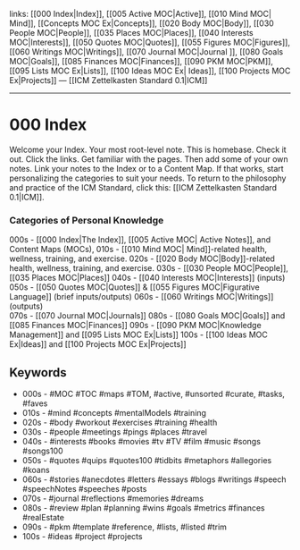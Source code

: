 links: [[000 Index|Index]], [[005 Active MOC|Active]], [[010 Mind MOC| Mind]], [[Concepts MOC Ex|Concepts]], [[020 Body MOC|Body]], [[030 People MOC|People]], [[035 Places MOC|Places]], [[040 Interests MOC|Interests]], [[050 Quotes MOC|Quotes]], [[055 Figures MOC|Figures]], [[060 Writings MOC|Writings]], [[070 Journal MOC|Journal ]], [[080 Goals MOC|Goals]], [[085 Finances MOC|Finances]], [[090 PKM MOC|PKM]], [[095 Lists MOC Ex|Lists]], [[100 Ideas MOC Ex| Ideas]], [[100 Projects MOC Ex|Projects]] — [[ICM Zettelkasten Standard 0.1|ICM]]

--- 
# 000 Index
Welcome your Index. Your most root-level note. This is homebase. Check it out. Click the links. Get familiar with the pages. Then add some of your own notes. Link your notes to the Index or to a Content Map. If that works, start personalizing the categories to suit your needs. To return to the philosophy and practice of the ICM Standard, click this: [[ICM Zettelkasten Standard 0.1|ICM]].

### Categories of Personal Knowledge
000s - [[000 Index|The Index]], [[005 Active MOC| Active Notes]], and Content Maps (MOCs),
010s - [[010 Mind MOC| Mind]]-related health, wellness, training, and exercise.
020s - [[020 Body MOC|Body]]-related health, wellness, training, and exercise.
030s - [[030 People MOC|People]], [[035 Places MOC|Places]]
040s - [[040 Interests MOC|Interests]] (inputs)
050s - [[050 Quotes MOC|Quotes]] & [[055 Figures MOC|Figurative Language]] (brief inputs/outputs)
060s - [[060 Writings MOC|Writings]] (outputs)     
070s -  [[070 Journal MOC|Journals]]
080s - [[080 Goals MOC|Goals]] and [[085 Finances MOC|Finances]]
090s - [[090 PKM MOC|Knowledge Management]] and [[095 Lists MOC Ex|Lists]]
100s - [[100 Ideas MOC Ex|Ideas]] and [[100 Projects MOC Ex|Projects]]

## Keywords
- 000s - #MOC #TOC #maps #TOM, #active, #unsorted #curate, #tasks, #faves
- 010s - #mind #concepts #mentalModels #training
- 020s - #body #workout #exercises #training #health
- 030s - #people #meetings #pings #places #travel 
- 040s - #interests #books #movies #tv #TV #film #music #songs #songs100 
- 050s - #quotes #quips #quotes100 #tidbits #metaphors #allegories #koans 
- 060s - #stories #anecdotes #letters #essays #blogs #writings #speech #speechNotes #speeches #posts
- 070s -  #journal #reflections #memories #dreams
- 080s - #review #plan #planning #wins #goals #metrics #finances #realEstate
- 090s - #pkm #template #reference, #lists, #listed #trim
- 100s - #ideas #project #projects 
